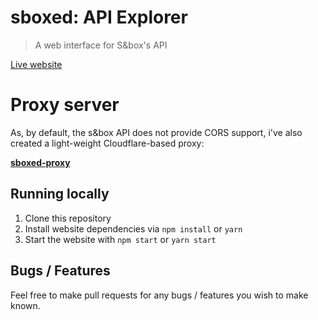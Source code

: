 # sboxed: API Explorer

> A web interface for S&box's API

[Live website](https://explorer.sboxed.com/)

# Proxy server
As, by default, the s&box API does not provide CORS support, i've also created a light-weight Cloudflare-based proxy:

**[sboxed-proxy](https://github.com/jrinkman/sboxed-proxy)**

## Running locally

1. Clone this repository
2. Install website dependencies via `npm install` or `yarn`
3. Start the website with `npm start` or `yarn start`

## Bugs / Features
Feel free to make pull requests for any bugs / features you wish to make known.
